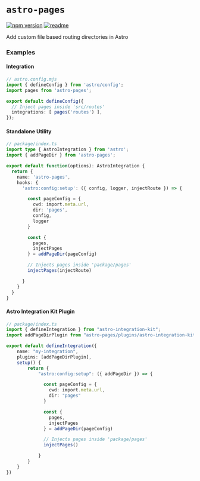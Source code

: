 # `astro-pages`

[![npm version](https://img.shields.io/npm/v/astro-pages?labelColor=red&color=grey)](https://www.npmjs.com/package/astro-pages)
[![readme](https://img.shields.io/badge/README-blue)](https://www.npmjs.com/package/astro-pages)

Add custom file based routing directories in Astro

### Examples

#### Integration

```ts
// astro.config.mjs
import { defineConfig } from 'astro/config';
import pages from 'astro-pages';

export default defineConfig({
  // Inject pages inside 'src/routes'
  integrations: [ pages('routes') ],
});
```

#### Standalone Utility

```ts
// package/index.ts
import type { AstroIntegration } from 'astro';
import { addPageDir } from 'astro-pages';

export default function(options): AstroIntegration {  
  return {
    name: 'astro-pages',
    hooks: {
      'astro:config:setup': ({ config, logger, injectRoute }) => {

        const pageConfig = {
          cwd: import.meta.url,
          dir: 'pages',
          config,
          logger
        }

        const { 
          pages,
          injectPages 
        } = addPageDir(pageConfig)

        // Injects pages inside 'package/pages'
        injectPages(injectRoute)

      }
    }
  }
}
```

#### Astro Integration Kit Plugin

```ts
// package/index.ts
import { defineIntegration } from "astro-integration-kit";
import addPageDirPlugin from "astro-pages/plugins/astro-integration-kit.ts";

export default defineIntegration({
    name: "my-integration",
    plugins: [addPageDirPlugin],
    setup() {
        return {
            "astro:config:setup": ({ addPageDir }) => {

              const pageConfig = {
                cwd: import.meta.url,
                dir: "pages"
              }

              const { 
                pages,
                injectPages 
              } = addPageDir(pageConfig)

              // Injects pages inside 'package/pages'
              injectPages()

            }
        }
    }
})
```


